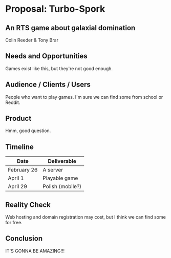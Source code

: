 # Proposal: Turbo-Spork
## An RTS game about galaxial domination
Colin Reeder & Tony Brar

## Needs and Opportunities
Games exist like this, but they're not good enough.

## Audience / Clients / Users
People who want to play games.  I'm sure we can find some from school or Reddit.

## Product
Hmm, good question.

## Timeline
| Date          | Deliverable    |
| ------------- | -------------- |
| February 26   |    A server    |
| April 1       | Playable game  |
| April 29      |Polish (mobile?)|

## Reality Check
Web hosting and domain registration may cost, but I think we can find some for free.

## Conclusion
IT'S GONNA BE AMAZING!!!
